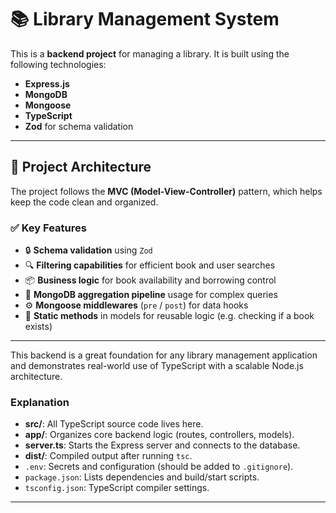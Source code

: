 






# 📚 Library Management System

This is a **backend project** for managing a library. It is built using the following technologies:

- **Express.js**
- **MongoDB**
- **Mongoose**
- **TypeScript**
- **Zod** for schema validation

---

## 🧱 Project Architecture

The project follows the **MVC (Model-View-Controller)** pattern, which helps keep the code clean and organized.

### ✅ Key Features

- 🔒 **Schema validation** using `Zod`
- 🔍 **Filtering capabilities** for efficient book and user searches
- 📦 **Business logic** for book availability and borrowing control
- 🧮 **MongoDB aggregation pipeline** usage for complex queries
- ⚙️ **Mongoose middlewares** (`pre` / `post`) for data hooks
- 📘 **Static methods** in models for reusable logic (e.g. checking if a book exists)

---

This backend is a great foundation for any library management application and demonstrates real-world use of TypeScript with a scalable Node.js architecture.


### Explanation

- **src/**: All TypeScript source code lives here.
- **app/**: Organizes core backend logic (routes, controllers, models).
- **server.ts**: Starts the Express server and connects to the database.
- **dist/**: Compiled output after running `tsc`.
- `.env`: Secrets and configuration (should be added to `.gitignore`).
- `package.json`: Lists dependencies and build/start scripts.
- `tsconfig.json`: TypeScript compiler settings.

---